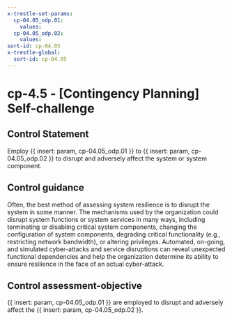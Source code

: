 ```yaml
---
x-trestle-set-params:
  cp-04.05_odp.01:
    values:
  cp-04.05_odp.02:
    values:
sort-id: cp-04.05
x-trestle-global:
  sort-id: cp-04.05
---
```


# cp-4.5 - \[Contingency Planning\] Self-challenge

## Control Statement

Employ {{ insert: param, cp-04.05_odp.01 }} to {{ insert: param, cp-04.05_odp.02 }} to disrupt and adversely affect the system or system component.

## Control guidance

Often, the best method of assessing system resilience is to disrupt the system in some manner. The mechanisms used by the organization could disrupt system functions or system services in many ways, including terminating or disabling critical system components, changing the configuration of system components, degrading critical functionality (e.g., restricting network bandwidth), or altering privileges. Automated, on-going, and simulated cyber-attacks and service disruptions can reveal unexpected functional dependencies and help the organization determine its ability to ensure resilience in the face of an actual cyber-attack.

## Control assessment-objective

{{ insert: param, cp-04.05_odp.01 }} are employed to disrupt and adversely affect the {{ insert: param, cp-04.05_odp.02 }}.
